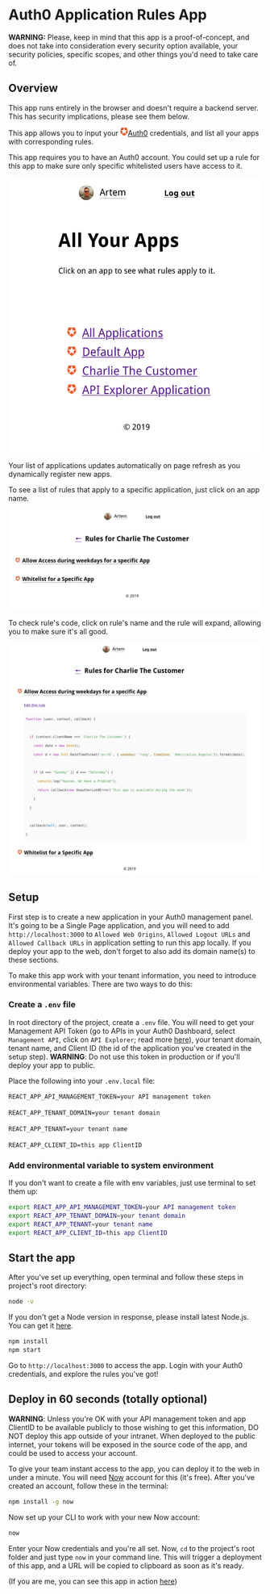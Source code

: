 # Auth0 Application Rules App

**WARNING:** Please, keep in mind that this app is a proof-of-concept, and does not take into consideration every security option available, your security policies, specific scopes, and other things you'd need to take care of.

## Overview

This app runs entirely in the browser and doesn't require a backend server. This has security implications, please see them below. 

This app allows you to input your ![auth](public/ul-bullet.png)[Auth0](https://auth0.com) credentials, and list all your apps with corresponding rules.

This app requires you to have an Auth0 account. You could set up a rule for this app to make sure only specific whitelisted users have access to it.

![app](public/app.png)

Your list of applications updates automatically on page refresh as you dynamically register new apps.

To see a list of rules that apply to a specific application, just click on an app name.

![rules](public/rules.png)

To check rule's code, click on rule's name and the rule will expand, allowing you to make sure it's all good.

![code](public/code.png)

## Setup

First step is to create a new application in your Auth0 management panel. It's going to be a Single Page application, and you will need to add `http://localhost:3000` to `Allowed Web Origins`, `Allowed Logout URLs` and `Allowed Callback URLs`  in application setting to run this app locally. If you deploy your app to the web, don't forget to also add its domain name(s) to these sections.

To make this app work with your tenant information, you need to introduce environmental variables. There are two ways to do this:

### Create a `.env` file

In root directory of the project, create a `.env` file. You will need to get your Management API Token (go to APIs in your Auth0 Dashboard, select `Management API`, click on `API Explorer`; read more [here](https://auth0.com/docs/api/management/v2/get-access-tokens-for-test)), your tenant domain, tenant name, and Client ID (the id of the application you've created in the setup step). **WARNING**: Do not use this token in production or if you'll deploy your app to public.

Place the following into your `.env.local` file:

```env
REACT_APP_API_MANAGEMENT_TOKEN=your API management token

REACT_APP_TENANT_DOMAIN=your tenant domain

REACT_APP_TENANT=your tenant name

REACT_APP_CLIENT_ID=this app ClientID
```

### Add environmental variable to system environment

If you don't want to create a file with env variables, just use terminal to set them up:

```bash
export REACT_APP_API_MANAGEMENT_TOKEN=your API management token
export REACT_APP_TENANT_DOMAIN=your tenant domain
export REACT_APP_TENANT=your tenant name
export REACT_APP_CLIENT_ID=this app ClientID
```

## Start the app

After you've set up everything, open terminal and follow these steps in project's root directory:

```bash
node -v
```

If you don't get a Node version in response, please install latest Node.js. You can get it [here](https://nodejs.org/en/download/).

```bash
npm install
npm start
```

Go to `http://localhost:3000` to access the app. Login with your Auth0 credentials, and explore the rules you've got!

## Deploy in 60 seconds (totally optional)

**WARNING**: Unless you're OK with your API management token and app ClientID to be available publicly to those wishing to get this information, DO NOT deploy this app outside of your intranet. When deployed to the public internet, your tokens will be exposed in the source code of the app, and could be used to access your account.

To give your team instant access to the app, you can deploy it to the web in under a minute. You will need [Now](https://now.sh) account for this (it's free). After you've created an account, follow these in the terminal:

```bash
npm install -g now
```

Now set up your CLI to work with your new Now account:

```bash
now
```

Enter your Now credentials and you're all set. Now, `cd` to the project's root folder and just type `now` in your command line. This will trigger a deployment of this app, and a URL will be copied to clipboard as soon as it's ready.

(If you are me, you can see this app in action [here](https://auth0.rosnovsky.now.sh))

